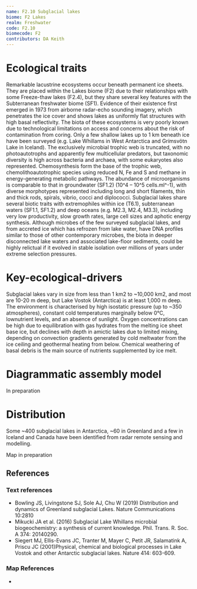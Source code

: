 ```yaml
---
name: F2.10 Subglacial lakes
biome: F2 Lakes
realm: Freshwater
code: F2.10
biomecode: F2
contributors: DA Keith
---
```


# Ecological traits

 Remarkable lacustrine ecosystems occur beneath permanent ice sheets. They are placed within the Lakes biome (F2) due to their relationships with some Freeze-thaw lakes (F2.4), but they share several key features with the Subterranean freshwater biome (SF1). Evidence of their existence first emerged in 1973 from airborne radar-echo sounding imagery, which penetrates the ice cover and shows lakes as uniformly flat structures with high basal reflectivity. The biota of these ecosystems is very poorly known due to technological limitations on access and concerns about the risk of contamination from coring. Only a few shallow lakes up to 1 km beneath ice have been surveyed (e.g. Lake Whillams in West Antarctica and Grímsvötn Lake in Iceland). The exclusively microbial trophic web is truncated, with no photoautotrophs and apparently few multicellular predators, but taxonomic diversity is high across bacteria and archaea, with some eukaryotes also represented. Chemosynthesis form the base of the trophic web, chemolithoautotrophic species using reduced N, Fe and S and methane in energy-generating metabolic pathways. The abundance of microorganisms is comparable to that in groundwater (SF1.2) (10^4 – 10^5 cells.ml^-1), with diverse morphotypes represented including long and short filaments, thin and thick rods, spirals, vibrio, cocci and diplococci. Subglacial lakes share several biotic traits with extremophiles within ice (T6.1), subterranean waters (SF1.1, SF1.2) and deep oceans (e.g. M2.3, M2.4, M3.3), including very low productivity, slow growth rates, large cell sizes and aphotic energy synthesis. Although microbes of the few surveyed subglacial lakes, and from accreted ice which has refrozen from lake water, have DNA profiles similar to those of other contemporary microbes, the biota in deeper disconnected lake waters and associated lake-floor sediments, could be highly relictual if it evolved in stable isolation over millions of years under extreme selection pressures.

# Key-ecological-drivers

Subglacial lakes vary in size from less than 1 km2 to ~10,000 km2, and most are 10-20 m deep, but Lake Vostok (Antarctica) is at least 1,000 m deep. The environment is characterised by high isostatic pressure (up to ~350 atmospheres), constant cold temperatures marginally below 0°C, lownutrient levels, and an absence of sunlight. Oxygen concentrations can be high due to equilibration with gas hydrates from the melting ice sheet base ice, but declines with depth in amictic lakes due to limited mixing, depending on convection gradients generated by cold meltwater from the ice ceiling and geothermal heating from below. Chemical weathering of basal debris is the main source of nutrients supplemented by ice melt.

# Diagrammatic assembly model

In preparation

# Distribution

Some ~400 subglacial lakes in Antarctica, ~60 in Greenland and a few in Iceland and Canada have been identified from radar remote sensing and modelling.

Map in preparation


## References

### Text references

* Bowling JS, Livingstone SJ, Sole AJ, Chu W (2019) Distribution and dynamics of Greenland subglacial Lakes. Nature Communications 10:2810
* Mikucki JA et al. (2016) Subglacial Lake Whillans microbial biogeochemistry: a synthesis of current knowledge. Phil. Trans. R. Soc. A 374: 20140290.
* Siegert MJ, Ellis-Evans JC, Tranter M, Mayer C, Petit JR, Salamatink A, Priscu JC (2001)Physical, chemical and biological processes in Lake Vostok and other Antarctic subglacial lakes. Nature 414: 603-609.

### Map References

*
